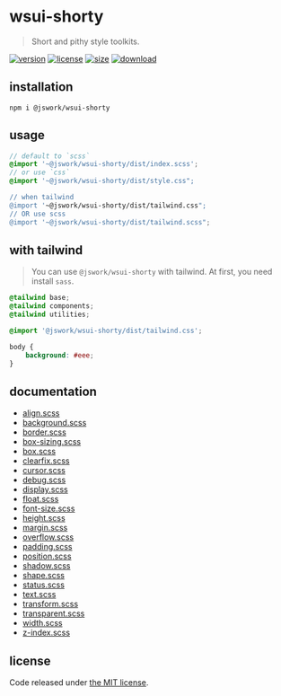 # wsui-shorty
> Short and pithy style toolkits.

[![version][version-image]][version-url]
[![license][license-image]][license-url]
[![size][size-image]][size-url]
[![download][download-image]][download-url]

## installation
```shell
npm i @jswork/wsui-shorty
```

## usage
```scss
// default to `scss`
@import '~@jswork/wsui-shorty/dist/index.scss';
// or use `css`
@import '~@jswork/wsui-shorty/dist/style.css";

// when tailwind
@import '~@jswork/wsui-shorty/dist/tailwind.css";
// OR use scss
@import '~@jswork/wsui-shorty/dist/tailwind.scss";
```

## with tailwind
> You can use `@jswork/wsui-shorty` with tailwind. At first, you need install `sass`.

```scss
@tailwind base;
@tailwind components;
@tailwind utilities;

@import '@jswork/wsui-shorty/dist/tailwind.css';

body {
    background: #eee;
}
```

## documentation
- [align.scss](./documentation/align.scss.md)
- [background.scss](./documentation/background.scss.md)
- [border.scss](./documentation/border.scss.md)
- [box-sizing.scss](./documentation/box-sizing.scss.md)
- [box.scss](./documentation/box.scss.md)
- [clearfix.scss](./documentation/clearfix.scss.md)
- [cursor.scss](./documentation/cursor.scss.md)
- [debug.scss](./documentation/debug.scss.md)
- [display.scss](./documentation/display.scss.md)
- [float.scss](./documentation/float.scss.md)
- [font-size.scss](./documentation/font-size.scss.md)
- [height.scss](./documentation/height.scss.md)
- [margin.scss](./documentation/margin.scss.md)
- [overflow.scss](./documentation/overflow.scss.md)
- [padding.scss](./documentation/padding.scss.md)
- [position.scss](./documentation/position.scss.md)
- [shadow.scss](./documentation/shadow.scss.md)
- [shape.scss](./documentation/shape.scss.md)
- [status.scss](./documentation/status.scss.md)
- [text.scss](./documentation/text.scss.md)
- [transform.scss](./documentation/transform.scss.md)
- [transparent.scss](./documentation/transparent.scss.md)
- [width.scss](./documentation/width.scss.md)
- [z-index.scss](./documentation/z-index.scss.md)

## license
Code released under [the MIT license](https://github.com/afeiship/wsui-shorty/blob/master/LICENSE.txt).

[version-image]: https://img.shields.io/npm/v/@jswork/wsui-shorty
[version-url]: https://npmjs.org/package/@jswork/wsui-shorty

[license-image]: https://img.shields.io/npm/l/@jswork/wsui-shorty
[license-url]: https://github.com/afeiship/wsui-shorty/blob/master/LICENSE.txt

[size-image]: https://img.shields.io/bundlephobia/minzip/@jswork/wsui-shorty
[size-url]: https://github.com/afeiship/wsui-shorty/blob/master/dist/wsui-shorty.min.js

[download-image]: https://img.shields.io/npm/dm/@jswork/wsui-shorty
[download-url]: https://www.npmjs.com/package/@jswork/wsui-shorty
